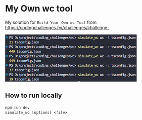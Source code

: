 ﻿# My Own wc tool

My solution for `Build Your Own wc Tool` from https://codingchallenges.fyi/challenges/challenge-

![solution](./output.png)

## How to run locally

```
npm run dev
simulate_wc [options] <file>
```

